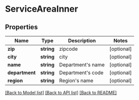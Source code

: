 # ServiceAreaInner

## Properties
Name | Type | Description | Notes
------------ | ------------- | ------------- | -------------
**zip** | **string** | zipcode | [optional] 
**city** | **string** | city | [optional] 
**name** | **string** | Department&#x27;s name | [optional] 
**department** | **string** | Department&#x27;s code | [optional] 
**region** | **string** | Region&#x27;s name | [optional] 

[[Back to Model list]](../../README.md#documentation-for-models) [[Back to API list]](../../README.md#documentation-for-api-endpoints) [[Back to README]](../../README.md)

